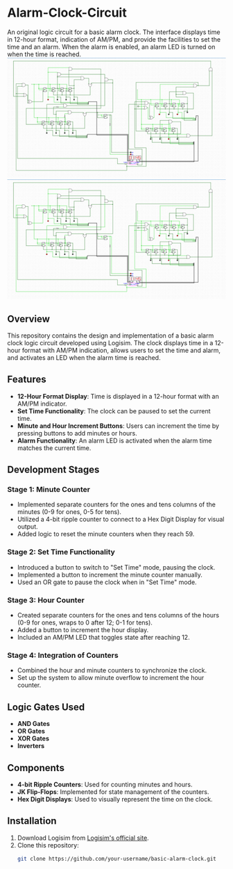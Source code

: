 # Alarm-Clock-Circuit
An original logic circuit for a basic alarm clock. The interface displays time in 12-hour format, indication of AM/PM, and provide the facilities to set the time and an alarm. When the alarm is enabled, an alarm LED is turned on when the time is reached.
![Logo](static.png)
![Logo](operational.png)

## Overview

This repository contains the design and implementation of a basic alarm clock logic circuit developed using Logisim. The clock displays time in a 12-hour format with AM/PM indication, allows users to set the time and alarm, and activates an LED when the alarm time is reached.

## Features

- **12-Hour Format Display**: Time is displayed in a 12-hour format with an AM/PM indicator.
- **Set Time Functionality**: The clock can be paused to set the current time. 
- **Minute and Hour Increment Buttons**: Users can increment the time by pressing buttons to add minutes or hours.
- **Alarm Functionality**: An alarm LED is activated when the alarm time matches the current time.

## Development Stages

### Stage 1: Minute Counter

- Implemented separate counters for the ones and tens columns of the minutes (0-9 for ones, 0-5 for tens).
- Utilized a 4-bit ripple counter to connect to a Hex Digit Display for visual output.
- Added logic to reset the minute counters when they reach 59.

### Stage 2: Set Time Functionality

- Introduced a button to switch to "Set Time" mode, pausing the clock.
- Implemented a button to increment the minute counter manually.
- Used an OR gate to pause the clock when in "Set Time" mode.

### Stage 3: Hour Counter

- Created separate counters for the ones and tens columns of the hours (0-9 for ones, wraps to 0 after 12; 0-1 for tens).
- Added a button to increment the hour display.
- Included an AM/PM LED that toggles state after reaching 12.

### Stage 4: Integration of Counters

- Combined the hour and minute counters to synchronize the clock.
- Set up the system to allow minute overflow to increment the hour counter.

## Logic Gates Used

- **AND Gates**
- **OR Gates**
- **XOR Gates**
- **Inverters**

## Components

- **4-bit Ripple Counters**: Used for counting minutes and hours.
- **JK Flip-Flops**: Implemented for state management of the counters.
- **Hex Digit Displays**: Used to visually represent the time on the clock.

## Installation

1. Download Logisim from [Logisim's official site](http://www.cburch.com/logisim/).
2. Clone this repository:
   ```bash
   git clone https://github.com/your-username/basic-alarm-clock.git
